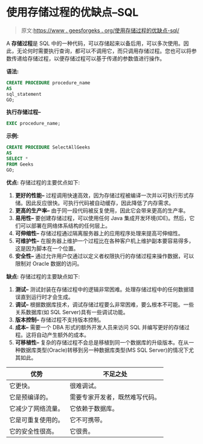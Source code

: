 # 使用存储过程的优缺点–SQL

> 原文:[https://www . geesforgeks . org/使用存储过程的优缺点-sql/](https://www.geeksforgeeks.org/advantages-and-disadvantages-of-using-stored-procedures-sql/)

A **存储过程**是 SQL 中的一种代码，可以存储起来以备后用，可以多次使用。因此，无论何时需要执行查询，都可以不调用它，而只调用存储过程。您也可以将参数传递给存储过程，以便存储过程可以基于传递的参数值进行操作。

**语法:**

```sql
CREATE PROCEDURE procedure_name
AS
sql_statement
GO; 
```

**执行存储过程–**

```sql
EXEC procedure_name;
```

**示例:**

```sql
CREATE PROCEDURE SelectAllGeeks
AS
SELECT * 
FROM Geeks
GO; 
```

**优点:**
存储过程的主要优点如下:

1.  **更好的性能–**
    过程调用快速高效，因为存储过程被编译一次并以可执行形式存储。因此反应很快。可执行代码被自动缓存，因此降低了内存需求。
2.  **更高的生产率–**
    由于同一段代码被反复使用，因此它会带来更高的生产率。
3.  **易用性–**
    要创建存储过程，可以使用任何 Java 集成开发环境(IDE)。然后，它们可以部署在网络体系结构的任何层上。
4.  **可伸缩性–**
    存储过程通过隔离服务器上的应用程序处理来提高可伸缩性。
5.  **可维护性–**
    在服务器上维护一个过程比在各种客户机上维护副本要容易得多，这是因为脚本在一个位置。
6.  **安全性–**
    通过允许用户仅通过以定义者权限执行的存储过程来操作数据，可以限制对 Oracle 数据的访问。

**缺点:**
存储过程的主要缺点如下:

1.  **测试–**
    测试封装在存储过程中的逻辑非常困难。处理存储过程中的任何数据错误直到运行时才会生成。
2.  **调试–**
    根据数据库技术，调试存储过程要么非常困难，要么根本不可能。一些关系数据库(如 SQL Server)具有一些调试功能。
3.  **版本控制–**
    存储过程不支持版本控制。
4.  **成本–**
    需要一个 DBA 形式的额外开发人员来访问 SQL 并编写更好的存储过程。这将自动产生额外的成本。
5.  **可移植性–**
    复杂的存储过程不会总是移植到同一个数据库的升级版本。在从一种数据库类型(Oracle)转移到另一种数据库类型(MS SQL Server)的情况下尤其如此。

<center>

| 优势 | 不足之处 |
| --- | --- |
| 它更快。 | 很难调试。 |
| 它是预编译的。 | 需要专家开发者，既然难写代码。 |
| 它减少了网络流量。 | 它依赖于数据库。 |
| 它是可重复使用的。 | 它不可携带。 |
| 它的安全性很高。 | 它很贵。 |

</center>
